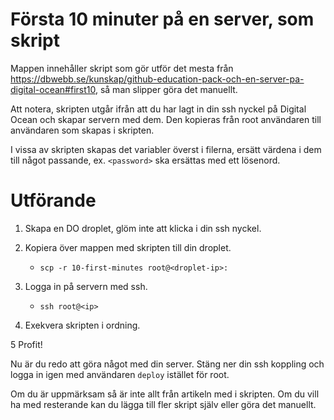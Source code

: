 
Första 10 minuter på en server, som skript
==========================================

Mappen innehåller skript som gör utför det mesta från https://dbwebb.se/kunskap/github-education-pack-och-en-server-pa-digital-ocean#first10, så man slipper göra det manuellt.

Att notera, skripten utgår ifrån att du har lagt in din ssh nyckel på Digital Ocean och skapar servern med dem. Den kopieras från root användaren till användaren som skapas i skripten.

I vissa av skripten skapas det variabler överst i filerna, ersätt värdena i dem till något passande, ex. `<password>` ska ersättas med ett lösenord.



# Utförande

1. Skapa en DO droplet, glöm inte att klicka i din ssh nyckel.

2. Kopiera över mappen med skripten till din droplet.
    - `scp -r 10-first-minutes root@<droplet-ip>:`

3. Logga in på servern med ssh.
    - `ssh root@<ip>`

4. Exekvera skripten i ordning.

5 Profit!

Nu är du redo att göra något med din server. Stäng ner din ssh koppling och logga in igen med användaren `deploy` istället för root.

Om du är uppmärksam så är inte allt från artikeln med i skripten. Om du vill ha med resterande kan du lägga till fler skript själv eller göra det manuellt.
